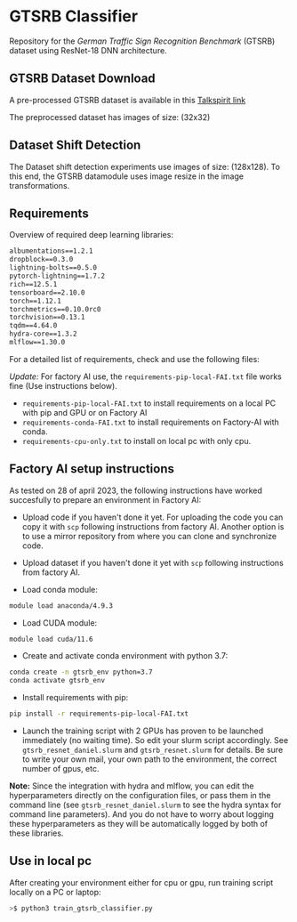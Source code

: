 # GTSRB Classifier

Repository for the _German Traffic Sign Recognition Benchmark_ (GTSRB) dataset using ResNet-18 DNN architecture.

## GTSRB Dataset Download
A pre-processed GTSRB dataset is available in this [Talkspirit link](https://cea.talkspirit.com/#/l/permalink/drive/6443269a12d91f3cab7e05ef)

The preprocessed dataset has images of size: (32x32)

## Dataset Shift Detection
The Dataset shift detection experiments use images of size: (128x128). To this end, the GTSRB datamodule uses image resize in the image transformations. 

## Requirements

Overview of required deep learning libraries:

```txt
albumentations==1.2.1
dropblock==0.3.0
lightning-bolts==0.5.0
pytorch-lightning==1.7.2
rich==12.5.1
tensorboard==2.10.0
torch==1.12.1
torchmetrics==0.10.0rc0
torchvision==0.13.1
tqdm==4.64.0
hydra-core==1.3.2
mlflow==1.30.0
```

For a detailed list of requirements, check and use the following files:

*Update:* For factory AI use, the `requirements-pip-local-FAI.txt` file works fine (Use instructions below).

- `requirements-pip-local-FAI.txt` to install requirements on a local PC with pip and GPU or on Factory AI
- `requirements-conda-FAI.txt` to install requirements on Factory-AI with conda.
- `requirements-cpu-only.txt` to install on local pc with only cpu.

## Factory AI setup instructions
As tested on 28 of april 2023, the following instructions have worked succesfully to prepare an 
environment in Factory AI:

* Upload code if you haven't done it yet. For uploading the code you can copy it with `scp` following instructions from factory AI. 
Another option is to use a mirror repository from where you can clone and synchronize code.
* Upload dataset if you haven't done it yet with `scp` following instructions from factory AI.

* Load conda module: 
```bash
module load anaconda/4.9.3
```
* Load CUDA module:
```bash
module load cuda/11.6
```

* Create and activate conda environment with python 3.7:
```bash
conda create -n gtsrb_env python=3.7
conda activate gtsrb_env
```

* Install requirements with pip:
```bash
pip install -r requirements-pip-local-FAI.txt
```
* Launch the training script with 2 GPUs has proven to be launched immediately (no waiting time). So edit your 
slurm script accordingly. See `gtsrb_resnet_daniel.slurm` and `gtsrb_resnet.slurm` for details. 
Be sure to write your own mail, your own path to the environment, the correct number of gpus, etc.

**Note:** Since the integration with hydra and mlflow, you can edit the hyperparameters directly on the configuration files,
or pass them in the command line (see `gtsrb_resnet_daniel.slurm` to see the hydra syntax for command line parameters). 
And you do not have to worry about logging these hyperparameters as they will be automatically logged by both of these libraries.

## Use in local pc
After creating your environment either for cpu or gpu, run training script locally on a PC or laptop:

```bash
>$ python3 train_gtsrb_classifier.py
```
